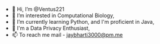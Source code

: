 - 👋 Hi, I’m @Ventus221
- 👀 I’m interested in Computational Biology,
- 🌱 I’m currently learning Python, and I'm proficient in Java,
- 💞️ I'm a Data Privacy Enthusiast,
- 📫 To reach me mail - jaybharti3000@pm.me
